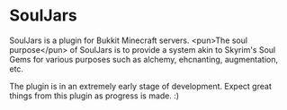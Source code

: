SoulJars
========
SoulJars is a plugin for Bukkit Minecraft servers. \<pun\>The soul purpose\</pun\> of SoulJars is to provide a system akin to
Skyrim's Soul Gems for various purposes such as alchemy, ehcnanting, augmentation, etc.

The plugin is in an extremely early stage of development. Expect great things from this plugin as progress
is made. :)

